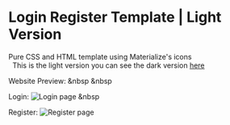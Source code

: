 <h1>Login Register Template | Light Version</h1>
Pure CSS and HTML template using Materialize's icons<br>
&nbsp;
This is the light version you can see the dark version <a href="https://github.com/MrLolok/Login-Register-Template/">here</a>
&nbsp;

Website Preview:
&nbsp
&nbsp

Login:
<img src="https://image.prntscr.com/image/QGgCNE4bTo2dZIqL_rm6rg.png" title="Login page" />
&nbsp

Register:
<img src="https://image.prntscr.com/image/V5r1QjTmSfq28uoW3bdp1A.png" title="Register page" />
